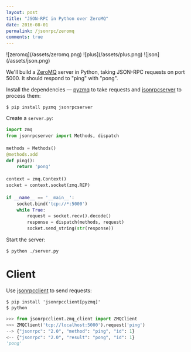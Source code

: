 ```yaml
---
layout: post
title: "JSON-RPC in Python over ZeroMQ"
date: 2016-08-01
permalink: /jsonrpc/zeromq
comments: true
---
```

<div class="wide-logos" markdown="1">
![zeromq](/assets/zeromq.png)
![plus](/assets/plus.png)
![json](/assets/json.png)
</div>

We'll build a [ZeroMQ](http://zeromq.org) server in Python, taking JSON-RPC
requests on port 5000. It should respond to "ping" with "pong".

Install the dependencies — [pyzmq](https://pyzmq.readthedocs.io/) to take
requests and [jsonrpcserver](http://jsonrpcserver.readthedocs.io/) to process
them:

``` shell
$ pip install pyzmq jsonrpcserver
```
Create a `server.py`:

```python
import zmq
from jsonrpcserver import Methods, dispatch

methods = Methods()
@methods.add
def ping():
    return 'pong'

context = zmq.Context()
socket = context.socket(zmq.REP)

if __name__ == '__main__':
    socket.bind('tcp://*:5000')
    while True:
        request = socket.recv().decode()
        response = dispatch(methods, request)
        socket.send_string(str(response))
```
Start the server:

``` shell
$ python ./server.py
```

Client
======
Use [jsonrpcclient](http://jsonrpcclient.readthedocs.io/) to send requests:

``` shell
$ pip install 'jsonrpcclient[pyzmq]'
$ python
```
```python
>>> from jsonrpcclient.zmq_client import ZMQClient
>>> ZMQClient('tcp://localhost:5000').request('ping')
--> {"jsonrpc": "2.0", "method": "ping", "id": 1}
<-- {"jsonrpc": "2.0", "result": "pong", "id": 1}
'pong'
```
